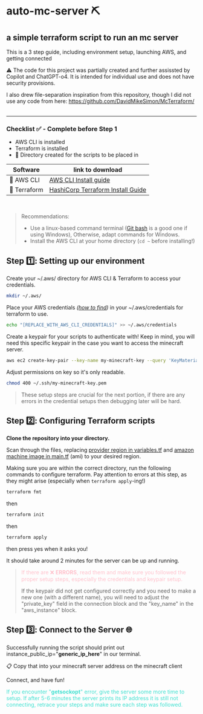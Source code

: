# auto-mc-server ⛏️


## a simple terraform script to run an mc server

This is a 3️ step guide, including environment setup, launching AWS, and getting connected 

⚠️ The code for this project was partially created and further assissted by Copilot and ChatGPT-o4. It is intended for individual use and does not have security provisions.   

I also drew file-separation inspiration from this repository, though I did not use any code from here: https://github.com/DavidMikeSimon/McTerraform/
<br><br>

---
### **Checklist ✅ - Complete before Step 1**
-  AWS CLI is installed 
-  Terraform is installed
-  📁 Directory created for the scripts to be placed in

| Software | link to download |
|---------|-----------|
| 🧡 AWS CLI  | [AWS CLI Install guide]([awslink](https://docs.aws.amazon.com/cli/latest/userguide/getting-started-install.html#getting-started-install-instructions))|
| 💜 Terraform| [HashiCorp Terraform Install Guide](https://developer.hashicorp.com/terraform/install)|

<br>

> Recommendations:
> - Use a linux-based command terminal ([Git bash](https://git-scm.com/downloads) is a good one if using Windows), Otherwise, adapt commands for Windows.
> - Install the AWS CLI at your home directory (`cd ~` before installing!)
> 

## Step 1️⃣: Setting up our environment 

Create your ~/.aws/ directory for AWS CLI & Terraform to access your credentials.

```bash
mkdir ~/.aws/
```

Place your AWS credentials _([how to find](https://docs.aws.amazon.com/cli/latest/userguide/cli-configure-files.html))_ in your ~/.aws/credentials for terraform to use. 

```bash
echo "[REPLACE_WITH_AWS_CLI_CREDENTIALS]" >> ~/.aws/credentials
```

Create a keypair for your scripts to authenticate with! Keep in mind, you will need this specific keypair in the case you want to access the minecraft server. 

```bash
aws ec2 create-key-pair --key-name my-minecraft-key --query 'KeyMaterial' --output text > ~/.ssh/my-minecraft-key.pem
```

Adjust permissions on key so it's only readable.  

```bash 
chmod 400 ~/.ssh/my-minecraft-key.pem
```

> These setup steps are crucial for the next portion, if there are any errors in the credential setups then debugging later will be hard. 

## Step 2️⃣: Configuring Terraform scripts

**Clone the repository into your directory.**

Scan through the files, replacing [provider region in variables.tf](./variables.tf) and [amazon machine image in main.tf](./main.tf) (ami) to your desired region. 

Making sure you are within the correct directory, run the following commands to configure terraform. Pay attention to errors at this step, as they might arise (especially when `terraform apply`-ing!)

```bash
terraform fmt
```

then 

```bash
terraform init
```

then 

```bash
terraform apply
```

then press yes when it asks you! 

It should take around 2 minutes for the server can be up and running. 

> <font color="pink"> If there are ❌ **ERRORS**, read them and make sure you followed the proper setup steps, especially the credentials and keypair setup. </font>
>
> If the keypair did not get configured correctly and you need to make a new one (with a different name), you will need to adjust the "private_key" field in the connection block and the "key_name" in the "aws_instance" block.

## Step 3️⃣: Connect to the Server 🌐

Successfully running the script should print out instance_public_ip="**generic_ip_here**" in our terminal. 

📋 Copy that into your minecraft server address on the minecraft client

Connect, and have fun!

<font color="turquoise"> If you encounter "**getsockopt**" error, give the server some more time to setup. If after 5-6 minutes the server prints its IP address it is still not connecting, retrace your steps and make sure each step was followed.</font>